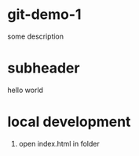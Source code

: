 # git-demo-1

some description

# subheader 

hello world

# local development 

1. open index.html in folder
